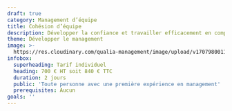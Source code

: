 ```yaml
---
draft: true
category: Management d’équipe
title: Cohésion d’équipe
description: Développer la confiance et travailler efficacement en complémentarité
theme: Développer le management
image: >-
  https://res.cloudinary.com/qualia-management/image/upload/v1707980011/shirly-niv-marton-377770-unsplash_rasoih.jpg
infobox:
  superheading: Tarif individuel
  heading: 700 € HT soit 840 € TTC
  duration: 2 jours
  public: 'Toute personne avec une première expérience en management'
  prerequisites: Aucun
goals: ''
---
```


